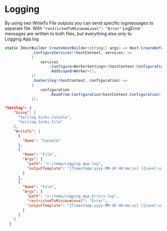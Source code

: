 #  Logging

By using two WriteTo File outputs you can send specific logmessages to separate file.
With `"restrictedToMinimumLevel": "Error"` LogError messages are written to both files, but everything else only to Logging.App.log

```csharp
static IHostBuilder CreateHostBuilder(string[] args) => Host.CreateDefaultBuilder(args)
            .ConfigureServices((hostContext, services) =>
            {
                services
                    .Configure<WorkerSettings>(hostContext.Configuration.GetSection(WorkerSettings.SectionName))
                    .AddScoped<Worker>();
            })
            .UseSerilog((hostContext, configuration) =>
            {
                configuration
                    .ReadFrom.Configuration(hostContext.Configuration);
            });
```

```json
"Serilog": {
    "Using": [
      "Serilog.Sinks.Console",
      "Serilog.Sinks.File"
    ],
    "WriteTo": [
      {
        "Name": "Console"
      },
      {
        "Name": "File",
        "Args": {
          "path": "c:/temp/Logging.App.log",
          "outputTemplate": "{Timestamp:yyyy-MM-dd HH:mm:ss} [{Level:u3}] {Message}{NewLine}{Exception}"
        }
      },
      {
        "Name": "File",
        "Args": {
          "path": "c:/temp/Logging.App.Errors.log",
          "restrictedToMinimumLevel": "Error",
          "outputTemplate": "{Timestamp:yyyy-MM-dd HH:mm:ss} [{Level:u3}] {Message}{NewLine}{Exception}"
        }
      }
    ]
  }
  ```
